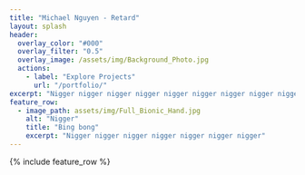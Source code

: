 ```yaml
---
title: "Michael Nguyen - Retard"
layout: splash
header:
  overlay_color: "#000"
  overlay_filter: "0.5"
  overlay_image: /assets/img/Background_Photo.jpg
  actions:
    - label: "Explore Projects"
      url: "/portfolio/"
excerpt: "Nigger nigger nigger nigger nigger nigger nigger nigger nigger"
feature_row:
  - image_path: assets/img/Full_Bionic_Hand.jpg
    alt: "Nigger"
    title: "Bing bong"
    excerpt: "Nigger nigger nigger nigger nigger nigger nigger"
---
```


{% include feature_row %}
